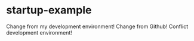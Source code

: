# startup-example
Change from my development environment!
Change from Github!
Conflict development environment!
